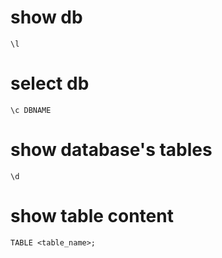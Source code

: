 # show db
`\l`
# select db
`\c DBNAME`
# show database's tables
`\d`
# show table content
`TABLE <table_name>;`
